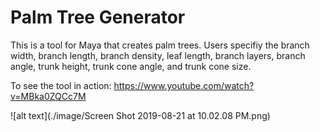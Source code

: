 # Palm Tree Generator  

This is a tool for Maya that creates palm trees. Users specifiy the branch width, branch length, branch density, leaf length, branch layers, branch angle, trunk height, trunk cone angle, and trunk cone size.

To see the tool in action: https://www.youtube.com/watch?v=MBka0ZQCc7M

![alt text](./image/Screen Shot 2019-08-21 at 10.02.08 PM.png)
